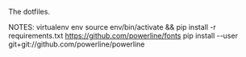 The dotfiles.

NOTES:
virtualenv env
source env/bin/activate && pip install -r requirements.txt
https://github.com/powerline/fonts
pip install --user git+git://github.com/powerline/powerline

